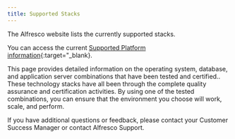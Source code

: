 ```yaml
---
title: Supported Stacks
---
```


The Alfresco website lists the currently supported stacks.

You can access the current [Supported Platform information](https://www.alfresco.com/services/subscription/supported-platforms){:target="_blank}.

This page provides detailed information on the operating system, database, and application server combinations that have been tested and certified.. These technology stacks have all been through the complete quality assurance and certification activities. By using one of the tested combinations, you can ensure that the environment you choose will work, scale, and perform.

If you have additional questions or feedback, please contact your Customer Success Manager or contact Alfresco Support.
